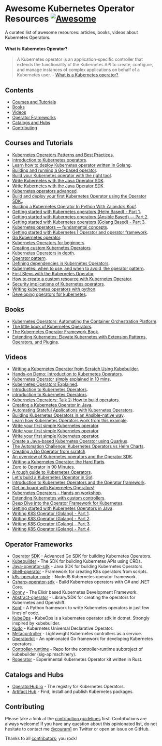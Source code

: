 # Awesome Kubernetes Operator Resources [![Awesome](https://cdn.rawgit.com/sindresorhus/awesome/d7305f38d29fed78fa85652e3a63e154dd8e8829/media/badge.svg)](https://github.com/sindresorhus/awesome)

A curated list of awesome resources: articles, books, videos about Kubernetes Operators.

#### What is Kubernetes Operator?
> A Kubernetes operator is an application-specific controller that extends the functionality of the Kubernetes API to create, configure, and manage instances of complex applications on behalf of a Kubernetes user. - [What is a Kubernetes operator?](https://www.redhat.com/en/topics/containers/what-is-a-kubernetes-operator#:~:text=A%20Kubernetes%20operator%20is%20an,behalf%20of%20a%20Kubernetes%20user).

## Contents
- [Courses and Tutorials](#courses-and-tutorials)
- [Books](#books)
- [Videos](#videos)
- [Operator Frameworks](#operator-frameworks)
- [Catalogs and Hubs](#catalogs-and-Hubs)
- [Contributing](#contributing)


## Courses and Tutorials
* [Kubernetes Operators Patterns and Best Practices](https://developer.ibm.com/articles/kubernetes-operators-patterns-and-best-practices/).
* [ Introduction to Kubernetes operators](https://cognitiveclass.ai/courses/kubernetes-operators-intermediate).
* [Learn how to deploy Kubernetes operator written in Golang](https://docs.ovh.com/sg/en/kubernetes/deploying-go-operator/).
* [Building and running a Go-based operator](https://sdk.operatorframework.io/docs/building-operators/golang/tutorial/).
* [Build your Kubernetes operator with the right tool](https://cloud.redhat.com/blog/build-your-kubernetes-operator-with-the-right-tool).
* [Write Kubernetes with the Java Operator SDK](https://developers.redhat.com/articles/2022/02/15/write-kubernetes-java-java-operator-sdk).
* [Write Kubernetes with the Java Operator SDK](https://developers.redhat.com/articles/2022/02/15/write-kubernetes-java-java-operator-sdk).
* [Kubernetes operators advanced](https://courses.cognitiveclass.ai/courses/course-v1:IBM+CO0302EN+v1/course/).
* [Build and deploy your first Kubernetes Operator using the Operator SDK.](https://medium.com/faun/writing-your-first-kubernetes-operator-8f3df4453234).
* [Building a Kubernetes Operator In Python With Zalando’s Kopf](https://medium.com/swlh/building-a-kubernetes-operator-in-python-with-zalandos-kopf-37c311d8edff).
* [Getting started with Kubernetes operators (Helm Based) - Part 1](https://www.velotio.com/engineering-blog/getting-started-with-kubernetes-operators-helm-based-part-1).
* [Getting started with Kubernetes operators (Ansible Based) — Part 2](https://medium.com/velotio-perspectives/getting-started-with-kubernetes-operators-ansible-based-part-2-472eb0d453b7).
* [Getting started with Kubernetes operators (Golang Based) - Part 3](https://www.velotio.com/engineering-blog/getting-started-with-kubernetes-operators-golang-based-part-3).
* [Kubernetes operators — fundamental concepts](https://medium.com/@vivek-syngh/kubernetes-operators-fundamental-concepts-f9671597acfd).
* [Getting started with Kubernetes | Operator and operator framework](https://medium.com/@alibaba-cloud/getting-started-with-kubernetes-operator-and-operator-framework-8fe406985e34).
* [Go Kubernetes operator](https://medium.com/techlogs/go-kubernetes-operator-963461e528c5).
* [Kubernetes Operators for beginners](https://medium.com/@truestorydavestorey/kubernetes-operators-for-beginners-8f53ead07097).
* [Creating custom Kubernetes Operators](https://www.weave.works/blog/creating-custom-kubernetes-operators).
* [Kubernetes Operators in depth](https://www.infoq.com/articles/kubernetes-operators-in-depth/).
* [Operator pattern](https://kubernetes.io/docs/concepts/extend-kubernetes/operator/).
* [Defining dependencies in Kubernetes Operators](http://heidloff.net/article/defining-dependencies-kubernetes-operators/).
* [Kubernetes: when to use, and when to avoid, the operator pattern](https://thenewstack.io/kubernetes-when-to-use-and-when-to-avoid-the-operator-pattern/).
* [First Steps with the Kubernetes Operator](https://dzone.com/articles/first-steps-with-the-kubernetes-operator).
* [How to create a custom resource with Kubernetes Operator](https://codilime.com/blog/how-to-create-a-custom-resource-with-kubernetes-operator/).
* [Security implications of Kubernetes operators](https://snyk.io/blog/security-implications-of-kubernetes-operators/).
* [Writing kubernetes operators with python](https://www.spectrocloud.com/blog/writing-kubernetes-operators-with-python/).
* [Developing operators for kubernetes](https://www.maibornwolff.de/en/know-how/developing-operators-for-kubernetes/).

## Books
* [Kubernetes Operators: Automating the Container Orchestration Platform](https://www.oreilly.com/library/view/kubernetes-operators/9781492048039/).
* [The little book of Kubernetes Operators](https://leanpub.com/the-little-book-of-kubernetes-operators).
* [The Kubernetes Operator Framework Book](https://www.amazon.com/Kubernetes-Operator-Framework-Book-management/dp/1803232854).
* [Extending Kubernetes: Elevate Kubernetes with Extension Patterns, Operators, and Plugins](https://www.amazon.com/Extending-Kubernetes-Extension-Patterns-Operators/dp/1484270940).


## Videos
* [Writing a Kubernetes Operator from Scratch Using Kubebuilder](https://www.youtube.com/watch?v=LLVoyXjYlYM).
* [Hands-on Demo: Introduction to Kubernetes Operators](https://www.youtube.com/watch?v=wDLbqlEHuBc).
* [Kubernetes Operator simply explained in 10 mins](https://www.youtube.com/watch?v=ha3LjlD6g7g).
* [Kubernetes Operators Explained](https://www.youtube.com/watch?v=i9V4oCa5f9I).
* [Introduction to Kubernetes Operators](https://developer.ibm.com/articles/introduction-to-kubernetes-operators/).
* [introduction to Kubernetes Operators](https://www.youtube.com/watch?v=KRNlDQTeFKs).
* [Kubernetes Operators: Talk 2: How to build operators](https://www.redhat.com/en/about/videos/kubernetes-operators-talk-2-how-to-build-operators).
* [Creating a Kubernetes Operator in Java](https://dzone.com/articles/creating-a-kubernetes-operator-in-java-video).
* [Automating Stateful Applications with Kubernetes Operators](https://www.openstack.org/videos/summits/berlin-2018/automating-stateful-applications-with-kubernetes-operators).
* [Building Kubernetes Operators in an Ansible-native way](https://chrisshort.net/video/building-kubernetes-operators-ansible-native-way/).
* [Learn how Kubernetes Operators work from this example](https://www.theserverside.com/blog/Coffee-Talk-Java-News-Stories-and-Opinions/kubernetes-operators-example-tutorial-k8s-docker-mariadb).
* [Write your first simple Kubernetes operator](https://suedbroecker.net/2021/02/05/write-your-first-simple-kubernetes-operator/).
* [Write your first simple Kubernetes operator](https://suedbroecker.net/2021/02/05/write-your-first-simple-kubernetes-operator/).
* [Write your first simple Kubernetes operator](https://suedbroecker.net/2021/02/05/write-your-first-simple-kubernetes-operator/).
* [Create a Java-based Kubernetes Operator using Quarkus](https://www.youtube.com/watch?v=s56LRtdbSB4).
* [The Automation Challenge: Kubernetes Operators vs Helm Charts](https://www.youtube.com/watch?v=HGHYD7ejBBs).
* [Creating a Go Operator from scratch](https://www.youtube.com/watch?v=Uu9fwiJBckw).
* [An overview of Kubernetes operators and the Operator SDK](https://www.youtube.com/watch?v=huX6Sk1lKAY).
* [Writing a Kubernetes Operator: the Hard Parts](https://www.youtube.com/watch?v=wMqzAOp15wo).
* [Zero to Operator in 90 Minutes](https://www.youtube.com/watch?v=KBTXBUVNF2I).
* [A rough guide to Kubernetes Operators](https://www.youtube.com/watch?v=NfxQb--4Wng).
* [Let's build a Kubernetes Operator in Go!](https://www.youtube.com/watch?v=8Ex7ybi273g&t=328s).
* [Introduction to Kubernetes Operators and the Operator framework](https://www.youtube.com/watch?v=pTbuHoMp68s).
* [Get on board with Kubernetes Operators!](https://www.youtube.com/watch?v=JNDjE9-2Bg4).
* [Kubernetes Operators - Hands on workshop](https://www.youtube.com/watch?v=bWc2D1NSVPQ).
* [Extending Kubernetes with custom controllers](https://www.youtube.com/watch?v=-MawbsIDSk8).
* [Deep Dive into the Operator Framework for Kubernetes](https://www.youtube.com/watch?v=8_DaCcRMp5I).
* [Getting started with Kubernetes Operators in Java](https://www.youtube.com/watch?v=1kePLR2abno).
* [Writing K8S Operator (Golang) - Part 1](https://www.youtube.com/watch?v=89PdRvRUcPU).
* [Writing K8S Operator (Golang) - Part 2](https://www.youtube.com/watch?v=MOutOgdXfnA).
* [Writing K8S Operator (Golang) - Part 3](https://www.youtube.com/watch?v=Wtyj0V4Inmg).
* [Writing K8S Operator (Golang) - Part 4](https://www.youtube.com/watch?v=BnzfUWQHDzA).

## Operator Frameworks
* [Operator SDK](https://github.com/operator-framework/operator-sdk) - Advanced Go SDK for building Kubernetes Operators.
* [Kubebuilder](https://github.com/kubernetes-sigs/kubebuilder) - The SDK for building Kubernetes APIs using CRDs.
* [Java-operator-sdk](https://github.com/ContainerSolutions/java-operator-sdk) - Java SDK for building Kubernetes Operators.
* [Shell-operator](https://github.com/flant/shell-operator) - Framework for creating K8s operators from scripts.
* [k8s-operator-node](https://github.com/flant/shell-operator) - NodeJS Kubernetes operator framework.
* [Csharp-operator-sdk](https://github.com/falox/csharp-operator-sdk) - Build Kubernetes operators with C# and .NET Core.
* [Bonny](https://github.com/coryodaniel/bonny) - The Elixir based Kubernetes Development Framework.
* [Abstract-operator](https://github.com/jvm-operators/abstract-operator) - Library/SDK for creating the operators for Kubernetes and Openshift.
* [Kopf](https://github.com/zalando-incubator/kopf) - A Python framework to write Kubernetes operators in just few lines of code.
* [KubeOps](https://github.com/buehler/dotnet-operator-sdk) - KubeOps is a kubernetes operator sdk in dotnet. Strongly inspired by kubebuilder.
* [Kudo](https://github.com/kudobuilder/kudo) - Kubernetes Universal Declarative Operator.
* [Metacontroller](https://github.com/GoogleCloudPlatform/metacontroller) - Lightweight Kubernetes controllers as a service.
* [Operatorkit](https://github.com/giantswarm/operatorkit) - An opinionated Go framework for developing Kubernetes operators.
* [Controller-runtime](https://github.com/kubernetes-sigs/controller-runtime) - Repo for the controller-runtime subproject of kubebuilder (sig-apimachinery).
* [Roperator](https://github.com/psFried/roperator) - Experimental Kubernetes Operator kit written in Rust.

## Catalogs and Hubs
* [OperatorHub.io](https://operatorhub.io/) - The registry for Kubernetes Operators.
* [Artifact Hub](https://artifacthub.io/packages/search?operators=true&sort=relevance&page=1) - Find, install and publish Kubernetes packages.


## Contributing

Please take a look at the [contribution guidelines](CONTRIBUTING.md) first. Contributions are always welcome!
If you have any question about this opinionated list, do not hesitate to contact me [@cpuram1](https://twitter.com/cpuram1) on Twitter or open an issue on GitHub.

Thanks to all [contributors](https://github.com/calvin-puram/awesome-kubernetes-operator-resources/graphs/contributors); you rock!

